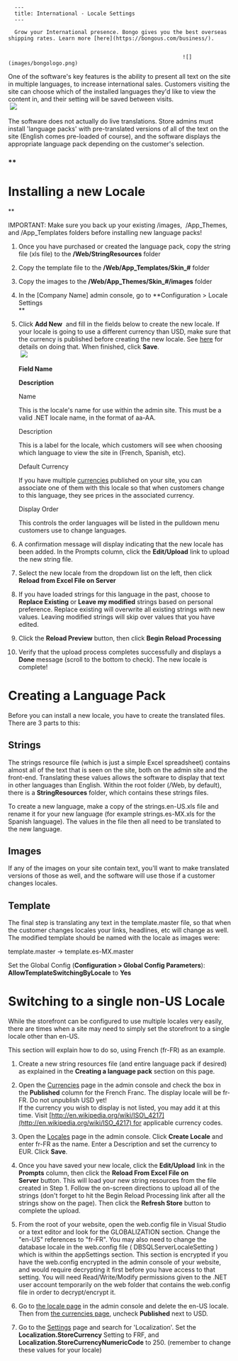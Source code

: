 
      ---
      title: International - Locale Settings
      ---

      ​Grow your International presence. Bongo gives you the best overseas shipping rates. Learn more [here](https://bongous.com/business/).                                                                                                                                                                                                        ![](images/bongologo.png)   
  
One of the software's key features is the ability to present all text on the site in multiple languages, to increase international sales. Customers visiting the site can choose which of the installed languages they'd like to view the content in, and their setting will be saved between visits.  
 ![](images/1415810956151.png)  

  

The software does not actually do live translations. Store admins must install 'language packs' with pre-translated versions of all of the text on the site (English comes pre-loaded of course), and the software displays the appropriate language pack depending on the customer's selection. 

### **

Installing a new Locale
=======================

**

IMPORTANT: Make sure you back up your existing /images,  /App\_Themes, and /App\_Templates folders before installing new language packs!

1.  Once you have purchased or created the language pack, copy the string file (xls file) to the **/Web/StringResources** folder  
      
    
2.  Copy the template file to the **/Web/App\_Templates/Skin\_#** folder  
      
    
3.  Copy the images to the **/Web/App\_Themes/Skin\_#/images** folder
4.  In the \[Company Name\] admin console, go to **Configuration > Locale Settings  
    **
5.  Click **Add New**  and fill in the fields below to create the new locale. If your locale is going to use a different currency than USD, make sure that the currency is published before creating the new locale. See [here](default.aspx?pageid=currencies) for details on doing that. When finished, click **Save**.  
     ![](images/1415811270669.png)  
      
    
    **Field Name**
    
    **Description**
    
    Name
    
    This is the locale's name for use within the admin site. This must be a valid .NET locale name, in the format of aa-AA.
    
    Description
    
    This is a label for the locale, which customers will see when choosing which language to view the site in (French, Spanish, etc).
    
    Default Currency
    
    If you have multiple [currencies](http://manual.aspdotnetstorefront.com/p-419-currencies.aspx) published on your site, you can associate one of them with this locale so that when customers change to this language, they see prices in the associated currency.
    
    Display Order
    
    This controls the order languages will be listed in the pulldown menu customers use to change languages.
    
6.  A confirmation message will display indicating that the new locale has been added. In the Prompts column, click the **Edit/Upload** link to upload the new string file.
    
7.  Select the new locale from the dropdown list on the left, then click **Reload from Excel File on Server**
    
8.  If you have loaded strings for this language in the past, choose to **Replace Existing** or **Leave my modified** strings based on personal preference. Replace existing will overwrite all existing strings with new values. Leaving modified strings will skip over values that you have edited.
    
9.  Click the **Reload Preview** button, then click **Begin Reload Processing** 
    
10.  Verify that the upload process completes successfully and displays a **Done** message (scroll to the bottom to check). The new locale is complete!
    

Creating a Language Pack
========================

Before you can install a new locale, you have to create the translated files. There are 3 parts to this:   
  

**Strings** 
------------

The strings resource file (which is just a simple Excel spreadsheet) contains almost all of the text that is seen on the site, both on the admin site and the front-end. Translating these values allows the software to display that text in other languages than English. Within the root folder (/Web, by default), there is a **StringResources** folder, which contains these strings files.  

To create a new language, make a copy of the strings.en-US.xls file and rename it for your new language (for example strings.es-MX.xls for the Spanish language). The values in the file then all need to be translated to the new language.

**Images** 
-----------

If any of the images on your site contain text, you'll want to make translated versions of those as well, and the software will use those if a customer changes locales. 

**Template** 
-------------

The final step is translating any text in the template.master file, so that when the customer changes locales your links, headlines, etc will change as well. The modified template should be named with the locale as images were:

template.master → template.es-MX.master  
  
Set the Global Config (**Configuration > Global Config Parameters**): **AllowTemplateSwitchingByLocale** to **Yes**

  

Switching to a single non-US Locale
===================================

While the storefront can be configured to use multiple locales very easily, there are times when a site may need to simply set the storefront to a single locale other than en-US.   
  
This section will explain how to do so, using French (fr-FR) as an example.

1.  Create a new string resources file (and entire language pack if desired) as explained in the **Creating a language pack** section on this page.  
      
    
2.  Open the [Currencies](default.aspx?pageid=currencies) page in the admin console and check the box in the **Published** column for the French Franc. The display locale will be fr-FR. Do not unpublish USD yet!  
    If the currency you wish to display is not listed, you may add it at this time. Visit [http://en.wikipedia.org/wiki/ISO\_4217](http://en.wikipedia.org/wiki/ISO_4217) for applicable currency codes.  
      
    
3.  Open the [Locales](default.aspx?pageid=locale_settings) page in the admin console. Click **Create Locale** and enter fr-FR as the name. Enter a Description and set the currency to EUR. Click **Save**.  
      
    
4.  Once you have saved your new locale, click the **Edit/Upload** link in the **Prompts** column, then click the **Reload From Excel File on Server** button. This will load your new string resources from the file created in Step 1. Follow the on-screen directions to upload all of the strings (don't forget to hit the Begin Reload Processing link after all the strings show on the page). Then click the **Refresh Store** button to complete the upload.  
      
    
5.  From the root of your website, open the web.config file in Visual Studio or a text editor and look for the GLOBALIZATION section. Change the "en-US" references to "fr-FR". You may also need to change the database locale in the web.config file ( DBSQLServerLocaleSetting ) which is within the appSettings section. This section is encrypted if you have the web.config encrypted in the admin console of your website, and would require decrypting it first before you have access to that setting. You will need Read/Write/Modify permissions given to the .NET user account temporarily on the web folder that contains the web.config file in order to decrypt/encrypt it.  
      
    
6.  Go to [the locale page](default.aspx?pageid=locale_settings) in the admin console and delete the en-US locale. Then from [the currencies page](default.aspx?pageid=currencies), uncheck **Published** next to USD.  
      
    
7.  Go to the [Settings](default.aspx?pageid=settings) page and search for 'Localization'. Set the **Localization.StoreCurrency** Setting to FRF, and **Localization.StoreCurrencyNumericCode** to 250. (remember to change these values for your locale)
      